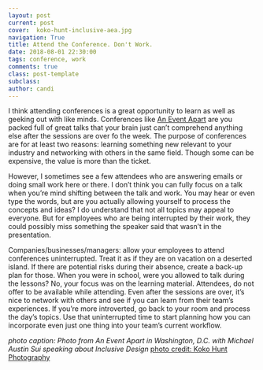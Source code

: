 ```yaml
---
layout: post
current: post
cover:  koko-hunt-inclusive-aea.jpg
navigation: True
title: Attend the Conference. Don't Work.
date: 2018-08-01 22:30:00
tags: conference, work
comments: true
class: post-template
subclass: 
author: candi
---
```


I think attending conferences is a great opportunity to learn as well as geeking out with like minds. Conferences like [An Event Apart](https://www.aneventapart.com/) are you packed full of great talks that your brain just can’t comprehend anything else after the sessions are over fo the week. The purpose of conferences are for at least two reasons: learning something new relevant to your industry and networking with others in the same field. Though some can be expensive, the value is more than the ticket. 

However, I sometimes see a few attendees who are answering emails or doing small work here or there. I don’t think you can fully focus on a talk when you’re mind shifting between the talk and work. You may hear or even type the words, but are you actually allowing yourself to process the concepts and ideas? I do understand that not all topics may appeal to everyone. But for employees who are being interrupted by their work, they could possibly miss something the speaker said that wasn’t in the presentation. 

Companies/businesses/managers: allow your employees to attend conferences uninterrupted. Treat it as if they are on vacation on a deserted island. If there are potential risks during their absence, create a back-up plan for those. When you were in school, were you allowed to talk during the lessons? No, your focus was on the learning material. Attendees, do not offer to be available while attending. Even after the sessions are over, it’s nice to network with others and see if you can learn from their team’s experiences. If you’re more introverted, go back to your room and process the day’s topics. Use that uninterrupted time to start planning how you can incorporate even just one thing into your team’s current workflow.

_photo caption: Photo from An Event Apart in Washington, D.C. with Michael Austin Sui speaking about Inclusive Design_
[photo credit: Koko Hunt Photography](https://www.kokohuntphotography.com/p738110902)
